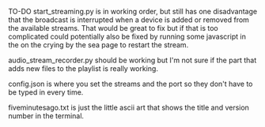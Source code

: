 TO-DO
start_streaming.py 
is in working order, but still has one disadvantage that the broadcast is interrupted when a device is added or removed from the available streams. That would be great to fix but if that is too complicated could potentially also be fixed by running some javascript in the on the crying by the sea page to restart the stream.

audio_stream_recorder.py
should be working but I'm not sure if the part that adds new files to the playlist is really working.

config.json is where you set the streams and the port so they don't have to be typed in every time.

fiveminutesago.txt
is just the little ascii art that shows the title and version number in the terminal.

